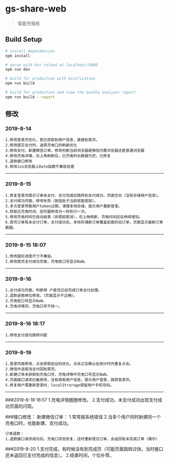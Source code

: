 # gs-share-web

> 智能充电桩

## Build Setup

``` bash
# install dependencies
npm install

# serve with hot reload at localhost:8080
npm run dev

# build for production with minification
npm run build

# build for production and view the bundle analyzer report
npm run build --report
```

## 修改

### 2019-8-14
    1.修改登录页优化，若已获取到用户信息，直接到首页。
    2.修改提交支付时，选择充电口的刷新优化
    3.修改支付，新建微信订单，修改判断当前浏览器是微信内置浏览器还是普通浏览器
    4.修改充电详情，右上角刷新后，已充电时长数据为空，已修复
    5.退款接口修改
    6.修改ios浏览器上Date函数不兼容处理

***

### 2019-8-15
    1.修复登录页提示订单未支付，支付完成后跳转到支付成功，页面空白（没有存储用户信息）。
    2.支付成功页面，修改布局（按钮处于当前视窗底部）。
    3.多方登录导致用户token过期，清理本地存储，提示用户重新登录。
    4.获取已充电时间，定时器修改为一秒执行一次。
    5.修改充电时间已自动结束（非提前取消），右上角刷新，充电时间还在继续增加。
    6.首页订单有未支付订单，支付成功后，本地存储新订单覆盖前面的旧订单，页面显示最新订单数据。
 
***
### 2019-8-15 18:07
    1.修改圆形进度尺寸不兼容。
    2.修改首页支付成功页面，充电桩口号显示NaN。
    
***

### 2019-8-16
    1.支付成功页面，判断用 户是否已经完成订单支付处理。
    2.退款金额单位修改。（页面显示不正确）。
    3.充电桩口号显示NaN。
    4.充电详情页，充电口号不统一。

***

### 2019-8-16 18:17
    1.修改支付成功跳转问题

***

### 2019-8-19
    1.登录页面修改，点击获取验证码优化，点击之后静止在倒计时内重复点击。
    2.微信中途取消支付回到首页。
    3.新建订单未获取到充电口号，充电详情中充电口号显示NaN。
    4.页面接口请求拦截修改，没有获取用户信息，提示用户登录，跳转登录页。
    5.修复用户需重新登录时，localStrorage保留用户手机号码。

***

###2019-8-19 16:57
    1.充电详情圈圈修改。
    2.支付成功，未支付成功出现支付成功页面的闪现。


###接口修改：
    新建微信订单：
    1.常常报系统错误
    2.当多个用户同时新建同一个充电口时，也能新建、支付成功。

    订单退款：
    1.退款接口请求成功后，充电口状态恢复，这时重新提交订单，会返回有未完成订单（偶尔）


###2019-8-20
    1.支付完成，有时候没有到完成页（可能页面跳转过快，当时接口还未返回已支付完成的信息）。
    2.结束时间，个位补零。
